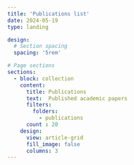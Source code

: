 ```yaml
---
title: 'Publications list'
date: 2024-05-19
type: landing

design:
  # Section spacing
  spacing: '5rem'

# Page sections
sections:
  - block: collection
    content:
      title: Publications
      text:  Published academic papers
      filters:
        folders:
          - publications
      count : 20
    design:
      view: article-grid
      fill_image: false
      columns: 3
---
```

